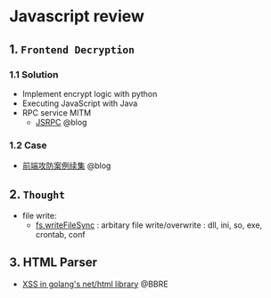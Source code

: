 # Javascript review
## 1. `Frontend Decryption`


### 1.1 Solution
- Implement encrypt logic with python
- Executing JavaScript with Java
- RPC service MITM
  - [JSRPC](https://www.svenbeast.com/post/kn2fEdp4Q/)  @blog

### 1.2 Case
 - [前端攻防案例续集](https://r0fus0d.blog.ffffffff0x.com/post/js-case2/)  @blog


## 2. `Thought`
- file write: 
  - [fs.writeFileSync](https://www.geeksforgeeks.org/node-js-fs-writefilesync-method/?ref=lbp) : arbitary file write/overwrite : dll, ini, so, exe, crontab, conf


## 3. HTML Parser
- [XSS in golang's net/html library](https://www.youtube.com/watch?v=H1TVk3HhL9E)  @BBRE
